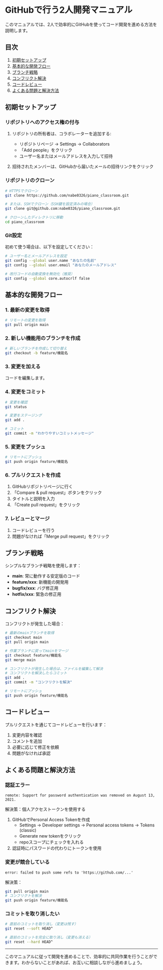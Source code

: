 # GitHubで行う2人開発マニュアル

このマニュアルでは、2人で効率的にGitHubを使ってコード開発を進める方法を説明します。

## 目次

1. [初期セットアップ](#初期セットアップ)
2. [基本的な開発フロー](#基本的な開発フロー)
3. [ブランチ戦略](#ブランチ戦略)
4. [コンフリクト解決](#コンフリクト解決)
5. [コードレビュー](#コードレビュー)
6. [よくある問題と解決方法](#よくある問題と解決方法)

## 初期セットアップ

### リポジトリへのアクセス権の付与

1. リポジトリの所有者は、コラボレーターを追加する:
   - リポジトリページ → Settings → Collaborators
   - 「Add people」をクリック
   - ユーザー名またはメールアドレスを入力して招待

2. 招待されたメンバーは、GitHubから届いたメールの招待リンクをクリック

### リポジトリのクローン

```bash
# HTTPSでクローン
git clone https://github.com/nabe0326/piano_classroom.git

# または、SSHでクローン（SSH鍵を設定済みの場合）
git clone git@github.com:nabe0326/piano_classroom.git

# クローンしたディレクトリに移動
cd piano_classroom
```

### Git設定

初めて使う場合は、以下を設定してください：

```bash
# ユーザー名とメールアドレスを設定
git config --global user.name "あなたの名前"
git config --global user.email "あなたのメールアドレス"

# 改行コードの自動変換を無効化（推奨）
git config --global core.autocrlf false
```

## 基本的な開発フロー

### 1. 最新の変更を取得

```bash
# リモートの変更を取得
git pull origin main
```

### 2. 新しい機能用のブランチを作成

```bash
# 新しいブランチを作成して切り替え
git checkout -b feature/機能名
```

### 3. 変更を加える

コードを編集します。

### 4. 変更をコミット

```bash
# 変更を確認
git status

# 変更をステージング
git add .

# コミット
git commit -m "わかりやすいコミットメッセージ"
```

### 5. 変更をプッシュ

```bash
# リモートにプッシュ
git push origin feature/機能名
```

### 6. プルリクエストを作成

1. GitHubリポジトリページに行く
2. 「Compare & pull request」ボタンをクリック
3. タイトルと説明を入力
4. 「Create pull request」をクリック

### 7. レビューとマージ

1. コードレビューを行う
2. 問題がなければ「Merge pull request」をクリック

## ブランチ戦略

シンプルなブランチ戦略を使用します：

- **main**: 常に動作する安定版のコード
- **feature/xxx**: 新機能の開発用
- **bugfix/xxx**: バグ修正用
- **hotfix/xxx**: 緊急の修正用

## コンフリクト解決

コンフリクトが発生した場合：

```bash
# 最新のmainブランチを取得
git checkout main
git pull origin main

# 作業ブランチに戻ってmainをマージ
git checkout feature/機能名
git merge main

# コンフリクトが発生した場合は、ファイルを編集して解決
# コンフリクトを解決したらコミット
git add .
git commit -m "コンフリクトを解決"

# リモートにプッシュ
git push origin feature/機能名
```

## コードレビュー

プルリクエストを通じてコードレビューを行います：

1. 変更内容を確認
2. コメントを追加
3. 必要に応じて修正を依頼
4. 問題がなければ承認

## よくある問題と解決方法

### 認証エラー

```
remote: Support for password authentication was removed on August 13, 2021.
```

解決策：個人アクセストークンを使用する

1. GitHubでPersonal Access Tokenを作成
   - Settings → Developer settings → Personal access tokens → Tokens (classic)
   - Generate new tokenをクリック
   - repoスコープにチェックを入れる
2. 認証時にパスワードの代わりにトークンを使用

### 変更が競合している

```
error: failed to push some refs to 'https://github.com/...'
```

解決策：

```bash
git pull origin main
# コンフリクトを解決
git push origin feature/機能名
```

### コミットを取り消したい

```bash
# 直前のコミットを取り消し（変更は残す）
git reset --soft HEAD^

# 直前のコミットを完全に取り消し（変更も消える）
git reset --hard HEAD^
```

---

このマニュアルに従って開発を進めることで、効率的に共同作業を行うことができます。わからないことがあれば、お互いに相談しながら進めましょう。